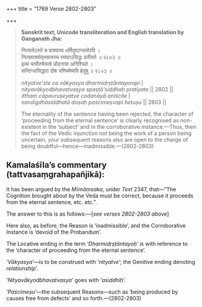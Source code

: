 +++
title = "1769 Verse 2802-2803"

+++
> **Sanskrit text, Unicode transliteration and English translation by Ganganath Jha:** 
>
> नित्यत्वेऽस्ते च वाक्यस्य धर्मिदृष्टान्तयोरपि ।  
> नित्यवाक्योद्भवत्वस्य स्पष्टाऽसिद्धः प्रतीयते ॥ २८०२ ॥  
> इत्थं चापौरुषेयत्वे चोदनाया अनिश्चिते ।  
> सन्दिग्धासिद्धता दोषः पश्चिमेष्वपि हेतुषु ॥ २८०३ ॥ 
>
> *nityatve'ste ca vākyasya dharmidṛṣṭāntayorapi* \|  
> *nityavākyodbhavatvasya spaṣṭā'siddhaḥ pratīyate* \|\| 2802 \|\|  
> *itthaṃ cāpauruṣeyatve codanāyā aniścite* \|  
> *sandigdhāsiddhatā doṣaḥ paścimeṣvapi hetuṣu* \|\| 2803 \|\| 
>
> The eternality of the sentence having been rejected, the character of ‘proceeding from the eternal sentence’ is clearly recognised as non-existent in the ‘subject’ and in the corroborative instance.—Thus, then the fact of the Vedic injunction not being the work of a person being uncertain, your subsequent reasons also are open to the charge of being doubtful—hence—inadmissible.—(2802-2803)



## Kamalaśīla’s commentary (tattvasaṃgrahapañjikā):

It has been argued by the *Mīmāṃsaka*, under *Text* 2347, that—“The Cognition brought about by the Veda must be correct, because it proceeds from the eternal sentence, etc. etc.”.

The answer to this is as follows:—[*see verses 2802-2803 above*]

Here also, as before, the Reason is ‘inadmissible’, and the Corroborative Instance is ‘devoid of the Probandum’.

The Locative ending in the term ‘*Dharmidṛṣṭāntayoḥ*’ is with reference to the ‘character of proceeding from the eternal sentence’.

‘*Vākyasya*’—is to be construed with ‘*nityatve*’; the Genitive ending denoting *relationship*’.

‘*Nityavākyodbhavatvasya*’ goes with ‘*asiddhiḥ*’.

‘*Paścimeṣu*’—the subsequent Reasons—such as ‘being produced by causes free from defects’ and so forth.—(2802-2803)


